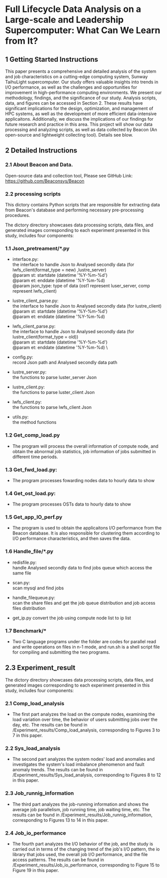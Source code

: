 # Full Lifecycle Data Analysis on a Large-scale and Leadership Supercomputer: What Can We Learn from It?
## 1 Getting Started Instructions
This paper presents a comprehensive and detailed analysis of the system and job characteristics on a cutting-edge computing system, Sunway TaihuLight supercomputer. Our study offers valuable insights into trends in I/O performance, as well as the challenges and opportunities for improvement in high-performance computing environments. We present our methodology, findings, and the significance of our study. Analysis scripts, data, and figures can be accessed in Section 2. These results have significant implications for the design, optimization, and management of HPC systems, as well as the development of more efficient data-intensive applicaitons. Additionally, we discuss the implications of our findings for future research and practice in this area.
This project will show our data processing and analyzing scripts, as well as data collected by Beacon (An open-source and lightweight collecting tool). 
Details see blow.

## 2 Detailed Instructions

### 2.1 About Beacon and Data.
Open-source data and collection tool, Please see GitHub Link: https://github.com/Beaconsys/Beacon

### 2.2 processing scripts

This dictory contains Python scripts that are responsible for extracting data from Beacon's database and performing necessary pre-processing procedures.

The dictory directory showcases data processing scripts, data files, and generated images corresponding to each experiment presented in this study, includes four components:


### 1.1 Json_pretreament/*.py
 - interface.py:\
    the interface to handle Json to Analysed secondly data (for lwfs_client(format_type = new) ,lustre_server) \
    @param st: startdate (datetime '%Y-%m-%d') \
    @param et: enddate (datetime '%Y-%m-%d) \
    @param json_type: type of data (ost1 represent luser_server, comp represent lwfs_client)

 - lustre_client_parse.py:\
    the interface to handle Json to Analysed secondly data (for lustre_client) \
    @param st: startdate (datetime '%Y-%m-%d') \
    @param et: enddate (datetime '%Y-%m-%d)

 - lwfs_client_parse.py:\
    the interface to handle Json to Analysed secondly data (for lustre_client(format_type = old)) \
    @param st: startdate (datetime '%Y-%m-%d') \
    @param et: enddate (datetime '%Y-%m-%d) \

 - config.py:\
    record Json path and Analysed secondly data path

 - lustre_server.py:\
    the functions to parse luster_server Json

 - lustre_client.py:\
    the functions to parse luster_client Json

 - lwfs_client.py:\
    the functions to parse lwfs_client Json

 - utils.py:\
    the method functions

### 1.2 Get_comp_load.py
 - The program will process the overall information of compute node, and obtain the abnormal job statistics, job information of jobs submitted in different time periods.

### 1.3 Get_fwd_load.py:
 - The program processes fowarding nodes data to hourly data to show

### 1.4 Get_ost_load.py:
 - The program processes OSTs data to hourly data to show

### 1.5 Get_app_IO_perf.py
 - The program is used to obtain the applicaitons I/O performance from the Beacon database. It is also responsible for clustering them according to I/O performance characteristics, and then saves the data.

### 1.6 Handle_file/*.py
 - redisfile.py: \
    handle Analysed secondly data to find jobs queue which access the same file

 - scan.py:\
    scan mysql and find jobs

 - handle_filequeue.py:\
    scan the share files and get the job queue distribution and job access files distribution

 - get_ip.py
    convert the job using compute node list to ip list

### 1.7 Benchmark/*
 - Two C language programs under the folder are codes for parallel read and write operations on files in n-1 mode, and run.sh is a shell script file for compiling and submitting the two programs.

## 2.3 Experiment_result
The dictory directory showcases data processing scripts, data files, and generated images corresponding to each experiment presented in this study, includes four components:

### 2.1 Comp_load_analysis
 - The first part analyzes the load on the compute nodes, examining the load variation over time, the behavior of users submitting jobs over the day, etc. The results can be found in /Experiment_results/Comp_load_analysis, corresponding to Figures 3 to 7 in this paper.

### 2.2 Sys_load_analysis
 - The second part analyzes the system nodes' load and anomalies and investigates the system's load imbalance phenomenon and fault anomaly trends. The results can be found in /Experiment_results/Sys_load_analysis, corresponding to Figures 8 to 12 in this paper.

### 2.3 Job_runnig_information
 - The third part analyzes the job-running information and shows the average job parallelism, job running time, job waiting time, etc. The results can be found in /Experiment_results/Job_runnig_information, corresponding to Figures 13 to 14 in this paper.

### 2.4 Job_io_performance
 - The fourth part analyzes the I/O behavior of the job, and the study is carried out in terms of the changing trend of the job's I/O pattern, the io library that jobs used, the overall job I/O performance, and the file access patterns. The results can be found in /Experiment_results/Job_io_performance, corresponding to Figure 15 to Figure 19 in this paper.
